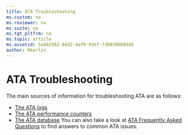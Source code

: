 ```yaml
---
title: ATA Troubleshooting
ms.custom: na
ms.reviewer: na
ms.suite: na
ms.tgt_pltfrm: na
ms.topic: article
ms.assetid: 5ab62562-84d2-4af0-93ef-730839668d48
author: Rkarlin
---
```

# ATA Troubleshooting
The main sources of information for troubleshooting ATA are as follows:

 - [The ATA logs](Troubleshooting-ATA-using-the-ATA-logs.md)
 - [The ATA performance counters](Troubleshooting-ATA-using-the-performance-counters.md)
 - [The ATA database](Troubleshooting-ATA-using-the-ATA-database.md)
 You can also take a look at [ATA Frequently Asked Questions](ATA-technical-FAQ.md) to find answers to common ATA issues.



